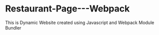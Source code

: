 # Restaurant-Page---Webpack
This is Dynamic Website created using Javascript and Webpack Module Bundler

